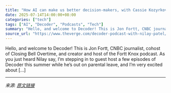 ```yaml
---
title: "How AI can make us better decision-makers, with Cassie Kozyrkov"
date: 2025-07-14T14:00:00+08:00
categories: ["tech"]
tags: ["AI", "Decoder", "Podcasts", "Tech"]
summary: "Hello, and welcome to Decoder! This is Jon Fortt, CNBC journalist, cohost of Closing Bell Overtime, and creator and host of the Fortt Knox podcast. As you just heard Nilay say, I’m stepping in to gues"
source_url: "https://www.theverge.com/decoder-podcast-with-nilay-patel/703269/cassie-kozyrkov-interview-ai-google-decision-scientist"
---
```


Hello, and welcome to Decoder! This is Jon Fortt, CNBC journalist, cohost of Closing Bell Overtime, and creator and host of the Fortt Knox podcast. As you just heard Nilay say, I’m stepping in to guest host a few episodes of Decoder this summer while he’s out on parental leave, and I’m very excited about [&#8230;]

---

*来源: [原文链接](https://www.theverge.com/decoder-podcast-with-nilay-patel/703269/cassie-kozyrkov-interview-ai-google-decision-scientist)*
